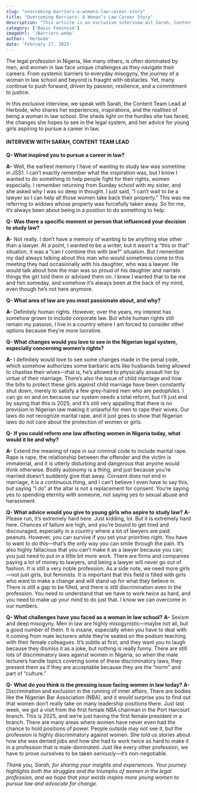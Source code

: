 ```yaml
---
slug: "overcoming-barriers-a-womans-law-career-story"
title: "Overcoming Barriers: A Woman’s Law Career Story"
description: "This article is an exclusive interview wit Sarah, Content Team Lead at Herbode, who shares her powerful journey through law school as a woman in Nigeria."
category: ['Basic Feminism']
imageUrl: '/Barriers.webp'
author: 'Herbode'
date: 'February 27, 2025'
---
```


The legal profession in Nigeria, like many others, is often dominated by men, and women in law face unique challenges as they navigate their careers. From systemic barriers to everyday misogyny, the journey of a woman in law school and beyond is fraught with obstacles. Yet, many continue to push forward, driven by passion, resilience, and a commitment to justice.

In this exclusive interview, we speak with Sarah, the Content Team Lead at Herbode, who shares her experiences, inspirations, and the realities of being a woman in law school. She sheds light on the hurdles she has faced, the changes she hopes to see in the legal system, and her advice for young girls aspiring to pursue a career in law.

#### INTERVIEW WITH SARAH, CONTENT TEAM LEAD

**Q- What inspired you to pursue a career in law?**

**A-** Well, the earliest memory I have of wanting to study law was sometime in JSS1. I can’t exactly remember what the inspiration was, but I know I wanted to do something to help people fight for their rights, women especially. I remember returning from Sunday school with my sister, and she asked why I was so deep in thought. I just said, “I can’t wait to be a lawyer so I can help all those women take back their property.” This was me referring to widows whose property was forcefully taken away. So for me, it’s always been about being in a position to do something to help.

**Q- Was there a specific moment or person that influenced your decision to study law?**

**A-** Not really. I don’t have a memory of wanting to be anything else other than a lawyer. At a point, I wanted to be a writer, but it wasn’t a “this or that” situation, it was a “can I combine this with law?” situation. But I remember my dad always talking about this man who would sometimes come to this meeting they had occasionally with his daughter, who was a lawyer. He would talk about how the man was so proud of his daughter and narrate things the girl told them or advised them on. I knew I wanted that to be me and him someday, and somehow it’s always been at the back of my mind, even though he’s not here anymore.

**Q- What area of law are you most passionate about, and why?**

**A-** Definitely human rights. However, over the years, my interest has somehow grown to include corporate law. But while human rights still remain my passion, I live in a country where I am forced to consider other options because they’re more lucrative.

**Q- What changes would you love to see in the Nigerian legal system, especially concerning women’s rights?**

**A-** I definitely would love to see some changes made in the penal code, which somehow authorizes some barbaric acts like husbands being allowed to chastise their wives—that is, he’s allowed to physically assault her by virtue of their marriage. There’s also the issue of child marriage and how the bills to protect these girls against child marriage have been constantly shut down, merely to satisfy a few grey-haired men who are pedophiles. I can go on and on because our system needs a total reform, but I’ll just end by saying that this is 2025, and it’s still very appalling that there is no provision in Nigerian law making it unlawful for men to rape their wives. Our laws do not recognize marital rape, and it just goes to show that Nigerian laws do not care about the protection of women or girls.

**Q- If you could reform one law affecting women in Nigeria today, what would it be and why?**

**A-** Extend the meaning of rape in our criminal code to include marital rape. Rape is rape, the relationship between the offender and the victim is immaterial, and it is utterly disturbing and dangerous that anyone would think otherwise. Bodily autonomy is a thing, and just because you’re married doesn’t suddenly give that away. Consent does not end in marriage, it is a continuous thing, and I can’t believe I even have to say this, but saying “I do” at the altar is not a replacement for consent. You’re saying yes to spending eternity with someone, not saying yes to sexual abuse and harassment.

**Q- What advice would you give to young girls who aspire to study law?**
**A-** Please run, it’s extremely hard here. Just kidding, lol. But it is extremely hard here. Chances of failure are high, and you’re bound to get tired and discouraged, especially in a country where a lot of lawyers are paid peanuts. However, you can survive if you set your priorities right. You have to want to do this—that’s the only way you can smile through the pain. It’s also highly fallacious that you can’t make it as a lawyer because you can; you just need to put in a little bit more work. There are firms and companies paying a lot of money to lawyers, and being a lawyer will never go out of fashion. It is still a very noble profession. As a side note, we need more girls—not just girls, but feminists. It is important that this field is filled with girls who want to make a change and will stand up for what they believe in. There is still a gap to be filled, and there is still discrimination even in the profession. You need to understand that we have to work twice as hard, and you need to make up your mind to do just that. I know we can overcome in our numbers.

**Q- What challenges have you faced as a woman in law school?**
**A-** Sexism and deep misogyny. Men in law are highly misogynistic—maybe not all, but a good number of them. It is insane, especially when you have to deal with it coming from male lecturers while they’re seated on the podium teaching with their female colleagues. It’s subtle at first, and they want you to laugh because they dismiss it as a joke, but nothing is really funny. There are still lots of discriminatory laws against women in Nigeria, so when the male lecturers handle topics covering some of these discriminatory laws, they present them as if they are acceptable because they are the “norm” and part of “culture.”

**Q- What do you think is the pressing issue facing women in law today?**
**A-** Discrimination and exclusion in the running of inner affairs. There are bodies like the Nigerian Bar Association (NBA), and it would surprise you to find out that women don’t really take on many leadership positions there. Just last week, we got a visit from the first female NBA chairman in the Port Harcourt branch. This is 2025, and we’re just having the first female president in a branch. There are many areas where women have never even had the chance to hold positions of power. People outside may not see it, but the profession is highly discriminatory against women. She told us stories about how she was denied jobs and how she had to work twice as hard to make it in a profession that is male-dominated. Just like every other profession, we have to prove ourselves to be taken seriously—it’s non-negotiable.

_Thank you, Sarah, for sharing your insights and experiences. Your journey highlights both the struggles and the triumphs of women in the legal profession, and we hope that your words inspire more young women to pursue law and advocate for change._